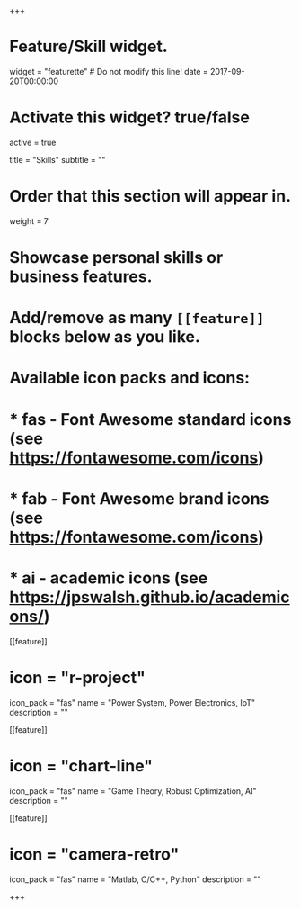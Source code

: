 +++
# Feature/Skill widget.
widget = "featurette"  # Do not modify this line!
date = 2017-09-20T00:00:00

# Activate this widget? true/false
active = true

title = "Skills"
subtitle = ""

# Order that this section will appear in.
weight = 7

# Showcase personal skills or business features.
# 
# Add/remove as many `[[feature]]` blocks below as you like.
# 
# Available icon packs and icons:
# * fas - Font Awesome standard icons (see https://fontawesome.com/icons)
# * fab - Font Awesome brand icons (see https://fontawesome.com/icons)
# * ai - academic icons (see https://jpswalsh.github.io/academicons/)

[[feature]]
 # icon = "r-project"
  icon_pack = "fas"
  name = "Power System,  Power Electronics,  IoT"
  description = ""
  
[[feature]]
#  icon = "chart-line"
  icon_pack = "fas"
  name = "Game Theory,  Robust Optimization,  AI"
  description = ""  
  
[[feature]]
 # icon = "camera-retro"
  icon_pack = "fas"
  name = "Matlab,  C/C++,  Python"
  description = ""

+++
